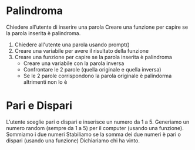 
# Palindroma

Chiedere all’utente di inserire una parola
Creare una funzione per capire se la parola inserita è palindroma.

1) Chiedere all'utente una parola usando prompt()
2) Creare una variabile per avere il risultato della funzione
3) Creare una funzione per capire se la parola inserita è palindroma
    - Creare una variabile con la parola inversa
    - Confrontare le 2 parole (quella originale e quella inversa)
    - Se le 2 parole corrispondono la parola originale è palindorma altrimenti non lo è

# Pari e Dispari

L’utente sceglie pari o dispari e inserisce un numero da 1 a 5.
Generiamo un numero random (sempre da 1 a 5) per il computer (usando una funzione).
Sommiamo i due numeri
Stabiliamo se la somma dei due numeri è pari o dispari (usando una funzione)
Dichiariamo chi ha vinto.